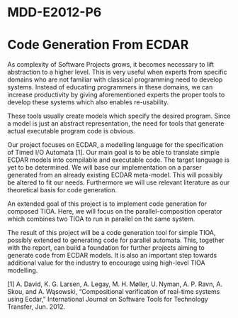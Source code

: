 MDD-E2012-P6
============

# Code Generation From ECDAR

As complexity of Software Projects grows, it becomes necessary to lift abstraction to a higher level. This is very useful when experts from specific domains who are not familiar with classical programming need to develop systems. Instead of educating programmers in these domains, we can increase productivity by giving aforementioned experts the proper tools to develop these systems which also enables re-usability.

These tools usually create models which specify the desired program. Since a model is just an abstract representation, the need for tools that generate actual executable program code is obvious.

Our project focuses on ECDAR, a modelling language for the specification of Timed I/O Automata [1]. Our main goal is to be able to translate simple ECDAR models into compilable and executable code. The target language is yet to be determined. We will base our implementation on a parser generated from an already existing ECDAR meta-model. This will possibly be altered to fit our needs. Furthermore we will use relevant literature as our theoretical basis for code generation.

An extended goal of this project is to implement code generation for composed TIOA. Here, we will focus on the parallel-composition operator which combines two TIOA to run in parallel on the same system.

The result of this project will be a code generation tool for simple TIOA, possibly extended to generating code for parallel automata. This, together with the report, can build a foundation for further projects aiming to generate code from ECDAR models. It is also an important step towards additional value for the industry to encourage using high-level TIOA modelling.

[1]  A. David, K. G. Larsen, A. Legay, M. H. Møller, U. Nyman, A. P. Ravn, A. Skou, and A. Wąsowski, “Compositional verification of real-time systems using Ecdar,” International Journal on Software Tools for Technology Transfer, Jun. 2012.

